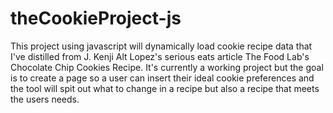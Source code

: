 # theCookieProject-js

This project using javascript will dynamically load cookie recipe data that I've distilled from J. Kenji Alt Lopez's serious eats article The Food Lab's Chocolate Chip Cookies Recipe. It's currently a working project but the goal is to create a page so a user can insert their ideal cookie preferences and the tool will spit out what to change in a recipe but also a recipe that meets the users needs.

